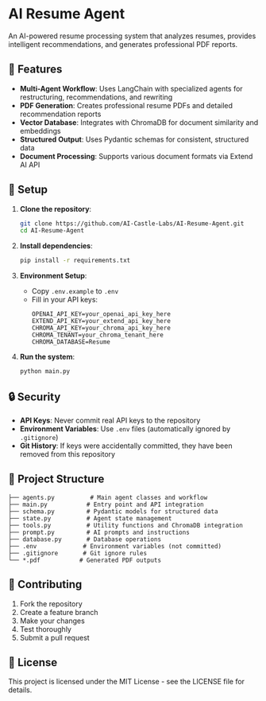 # AI Resume Agent

An AI-powered resume processing system that analyzes resumes, provides intelligent recommendations, and generates professional PDF reports.

## 🚀 Features

- **Multi-Agent Workflow**: Uses LangChain with specialized agents for restructuring, recommendations, and rewriting
- **PDF Generation**: Creates professional resume PDFs and detailed recommendation reports
- **Vector Database**: Integrates with ChromaDB for document similarity and embeddings
- **Structured Output**: Uses Pydantic schemas for consistent, structured data
- **Document Processing**: Supports various document formats via Extend AI API

## 🔧 Setup

1. **Clone the repository**:
   ```bash
   git clone https://github.com/AI-Castle-Labs/AI-Resume-Agent.git
   cd AI-Resume-Agent
   ```

2. **Install dependencies**:
   ```bash
   pip install -r requirements.txt
   ```

3. **Environment Setup**:
   - Copy `.env.example` to `.env`
   - Fill in your API keys:
     ```env
     OPENAI_API_KEY=your_openai_api_key_here
     EXTEND_API_KEY=your_extend_api_key_here
     CHROMA_API_KEY=your_chroma_api_key_here
     CHROMA_TENANT=your_chroma_tenant_here
     CHROMA_DATABASE=Resume
     ```

4. **Run the system**:
   ```bash
   python main.py
   ```

## 🔒 Security

- **API Keys**: Never commit real API keys to the repository
- **Environment Variables**: Use `.env` files (automatically ignored by `.gitignore`)
- **Git History**: If keys were accidentally committed, they have been removed from this repository

## 📁 Project Structure

```
├── agents.py          # Main agent classes and workflow
├── main.py           # Entry point and API integration
├── schema.py         # Pydantic models for structured data
├── state.py          # Agent state management
├── tools.py          # Utility functions and ChromaDB integration
├── prompt.py         # AI prompts and instructions
├── database.py       # Database operations
├── .env             # Environment variables (not committed)
├── .gitignore       # Git ignore rules
└── *.pdf           # Generated PDF outputs
```

## 🤝 Contributing

1. Fork the repository
2. Create a feature branch
3. Make your changes
4. Test thoroughly
5. Submit a pull request

## 📄 License

This project is licensed under the MIT License - see the LICENSE file for details.
